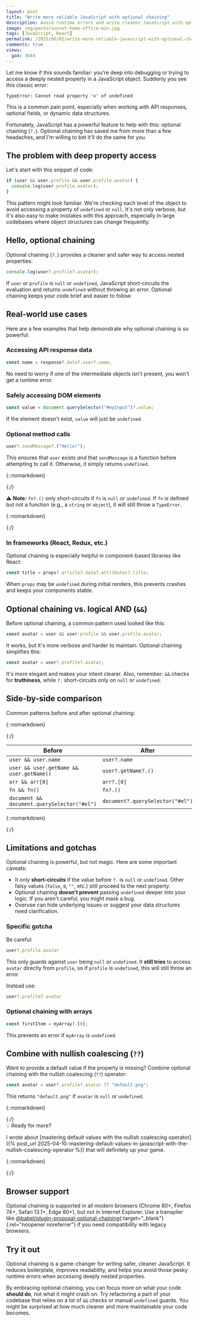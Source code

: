 ```yaml
---
layout: post
title: "Write more reliable JavaScript with optional chaining"
description: Avoid runtime errors and write cleaner JavaScript with optional chaining, a powerful way for safely accessing deeply nested properties.
image: img/posts/sunset-home-office-min.jpg
tags: [JavaScript, React]
permalink: /2025/06/02/write-more-reliable-javascript-with-optional-chaining/
comments: true
views:
  ga4: 3644
---
```


Let me know if this sounds familiar: you're deep into debugging or trying to access a deeply nested property in a JavaScript object. Suddenly you see this classic error:

```
TypeError: Cannot read property 'x' of undefined
```

This is a common pain point, especially when working with API responses, optional fields, or dynamic data structures.

Fortunately, JavaScript has a powerful feature to help with this: optional chaining (`?.`). Optional chaining has saved me from more than a few headaches, and I'm willing to bet it'll do the same for you.

## The problem with deep property access

Let's start with this snippet of code:

```js
if (user && user.profile && user.profile.avatar) {
  console.log(user.profile.avatar);
}
```

This pattern might look familiar. We're checking each level of the object to avoid accessing a property of `undefined` or `null`. It's not only verbose, but it's also easy to make mistakes with this approach, especially in large codebases where object structures can change frequently.

## Hello, optional chaining

Optional chaining (`?.`) provides a cleaner and safer way to access nested properties:

```js
console.log(user?.profile?.avatar);
```

If `user` or `profile` is `null` or `undefined`, JavaScript short-circuits the evaluation and returns `undefined` without throwing an error. Optional chaining keeps your code brief and easier to follow.

## Real-world use cases

Here are a few examples that help demonstrate why optional chaining is so powerful:

### Accessing API response data

```js
const name = response?.data?.user?.name;
```

No need to worry if one of the intermediate objects isn't present, you won't get a runtime error.

### Safely accessing DOM elements

```js
const value = document.querySelector("#myInput")?.value;
```

If the element doesn't exist, `value` will just be `undefined`.

### Optional method calls

```js
user?.sendMessage?.("Hello!");
```

This ensures that `user` exists *and* that `sendMessage` is a function before attempting to call it. Otherwise, it simply returns `undefined`.

{::nomarkdown}
<aside class="message memo" role="note">
{:/}

⚠️ **Note:** `fn?.()` only short-circuits if `fn` is `null` or `undefined`. If `fn` is defined but not a function (e.g., a `string` or `object`), it will still throw a `TypeError`.

{::nomarkdown}
</aside>
{:/}

### In frameworks (React, Redux, etc.)

Optional chaining is especially helpful in component-based libraries like React:

```js
const title = props?.article?.data?.attributes?.title;
```

When `props` may be `undefined` during initial renders, this prevents crashes and keeps your components stable.

## Optional chaining vs. logical AND (`&&`)

Before optional chaining, a common pattern used looked like this:

```js
const avatar = user && user.profile && user.profile.avatar;
```

It works, but it's more verbose and harder to maintain. Optional chaining simplifies this:

```js
const avatar = user?.profile?.avatar;
```

It's more elegant and makes your intent clearer. Also, remember: `&&` checks for **truthiness**, while `?.` short-circuits only on `null` or `undefined`.

## Side-by-side comparison

Common patterns before and after optional chaining:

{::nomarkdown}
<div class="table-container">
{:/}

| Before                                      | After                            |
| ------------------------------------------- | -------------------------------- |
| `user && user.name`                         | `user?.name`                     |
| `user && user.getName && user.getName()`    | `user?.getName?.()` |
| `arr && arr[0]`                             | `arr?.[0]`                       |
| `fn && fn()`                                | `fn?.()`                         |
| `document && document.querySelector("#el")` | `document?.querySelector("#el")` |

{::nomarkdown}
</div>
{:/}

## Limitations and gotchas

Optional chaining is powerful, but not magic. Here are some important caveats:

- It only **short-circuits** if the value before `?.` is `null` or `undefined`. Other falsy values (`false`, `0`, `""`, etc.) still proceed to the next property.
- Optional chaining **doesn't prevent** passing `undefined` deeper into your logic. If you aren't careful, you might mask a bug.
- Overuse can hide underlying issues or suggest your data structures need clarification.

### Specific gotcha

Be careful:

```js
user?.profile.avatar
```

This only guards against `user` being `null` or `undefined`. It **still tries** to access `avatar` directly from `profile`, so if `profile` is `undefined`, this will still throw an error.

Instead use:

```js
user?.profile?.avatar
```

### Optional chaining with arrays

```js
const firstItem = myArray?.[0];
```

This prevents an error if `myArray` is `undefined`.

## Combine with nullish coalescing (`??`)

Want to provide a default value if the property is missing? Combine optional chaining with the nullish coalescing (`??`) operator:

```js
const avatar = user?.profile?.avatar ?? "default.png";
```

This returns `"default.png"` if `avatar` is `null` or `undefined`.

{::nomarkdown}
<aside class="message highlight" role="note">
{:/}

<div class="note-heading">💡 Ready for more?</div>

I wrote about [mastering default values with the nullish coalescing operator]({% post_url 2025-04-10-mastering-default-values-in-javascript-with-the-nullish-coalescing-operator %}) that will definitely up your game.

{::nomarkdown}
</aside>
{:/}

## Browser support

Optional chaining is supported in all modern browsers (Chrome 80+, Firefox 74+, Safari 13.1+, Edge 80+), but not in Internet Explorer. Use a transpiler like [@babel/plugin-proposal-optional-chaining](https://babeljs.io/docs/babel-plugin-transform-optional-chaining){:target="_blank"}{:rel="noopener noreferrer"} if you need compatibility with legacy browsers.

## Try it out

Optional chaining is a game-changer for writing safer, cleaner JavaScript. It reduces boilerplate, improves readability, and helps you avoid those pesky runtime errors when accessing deeply nested properties.

By embracing optional chaining, you can focus more on what your code **should do**, not what it might crash on. Try refactoring a part of your codebase that relies on a lot of `&&` checks or manual `undefined` guards. You might be surprised at how much cleaner and more maintainable your code becomes.
